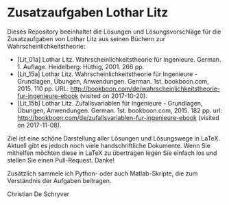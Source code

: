 Zusatzaufgaben Lothar Litz
===

Dieses Repository beeinhaltet die Lösungen und Lösungsvorschläge für die Zusatzaufgaben von Lothar Litz aus seinen Büchern zur Wahrscheinlichkeitstheorie:

* [Lit_01a] Lothar Litz. Wahrscheinlichkeitstheorie für Ingenieure. German. 1. Auflage. Heidelberg: Hüthig, 2001. 266 pp.
* [Lit_15a] Lothar Litz. Wahrscheinlichkeitstheorie für Ingenieure - Grundlagen, Übungen, Anwendungen. German. 1st. bookboon.com, 2015. 110 pp. URL: http://bookboon.com/de/wahrscheinlichkeitstheorie-fur-ingenieure-ebook (visited on 2017-10-20).
* [Lit_15b] Lothar Litz. Zufallsvariablen für Ingenieure - Grundlagen, Übungen, Anwendungen. German. 1st. bookboon.com, 2015. 182 pp. url: http://bookboon.com/de/zufallsvariablen-fur-ingenieure-ebook (visited on 2017-11-08).

Ziel ist eine schöne Darstellung aller Lösungen und Lösungswege in LaTeX. Aktuell gibt es jedoch noch viele handschriftliche Dokumente. Wenn Sie mithelfen möchten diese in LaTeX zu übertragen legen Sie einfach los und stellen Sie einen Pull-Request. Danke!

Zusätzlich sammele ich Python- oder auch Matlab-Skripte, die zum Verständnis der Aufgaben beitragen.

Christian De Schryver
